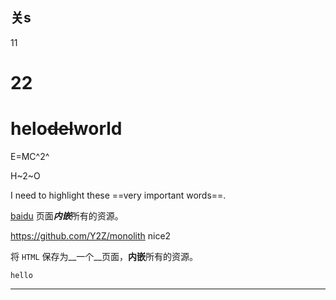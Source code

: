 ## 关s

11

# 22





# helo~~del~~world

E=MC^2^

H~2~O


I need to highlight these ==very important words==.


[baidu](https://baidu.com)
页面***内嵌***所有的资源。

https://github.com/Y2Z/monolith
nice2

将 `HTML` 保存为\_\_一个\_\_页面，**内嵌**所有的资源。

```
hello
```

---